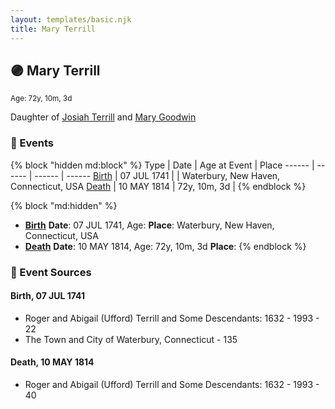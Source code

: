 ```yaml
---
layout: templates/basic.njk
title: Mary Terrill
---
```

## 🟣 Mary Terrill
<small>Age: 72y, 10m, 3d</small>

Daughter of [Josiah Terrill](/people/8/80183041) and [Mary Goodwin](/people/4/49404198)

### 📆 Events

{% block "hidden md:block" %}
Type | Date | Age at Event | Place
------ | ------ | ------ | ------
[Birth](#event-event-2) | 07 JUL 1741 |  | Waterbury, New Haven, Connecticut, USA
[Death](#event-event-3) | 10 MAY 1814 | 72y, 10m, 3d |
{% endblock %}

{% block "md:hidden" %}
- **[Birth](#event-event-2)**
**Date**: 07 JUL 1741, Age:
**Place**: Waterbury, New Haven, Connecticut, USA
- **[Death](#event-event-3)**
**Date**: 10 MAY 1814, Age: 72y, 10m, 3d
**Place**:
{% endblock %}

### 📰 Event Sources

#### <a id="event-event-2"></a> Birth, 07 JUL 1741
* Roger and Abigail (Ufford) Terrill and Some Descendants: 1632 - 1993  - 22
* The Town and City of Waterbury, Connecticut  - 135

#### <a id="event-event-3"></a> Death, 10 MAY 1814
* Roger and Abigail (Ufford) Terrill and Some Descendants: 1632 - 1993  - 40